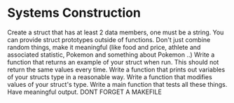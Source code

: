 # Systems Construction

Create a struct that has at least 2 data members, one must be a string.
    You can provide struct prototypes outside of functions.
    Don't just combine random things, make it meaningful (like food and price, athlete and associated statistic, Pokemon and something about Pokemon ..)
Write a function that returns an example of your struct when run.
    This should not return the same values every time.
Write a function that prints out variables of your structs type in a reasonable way.
Write a function that modifies values of your struct's type.
Write a main function that tests all these things.
    Have meaningful output.
DONT FORGET A MAKEFILE

